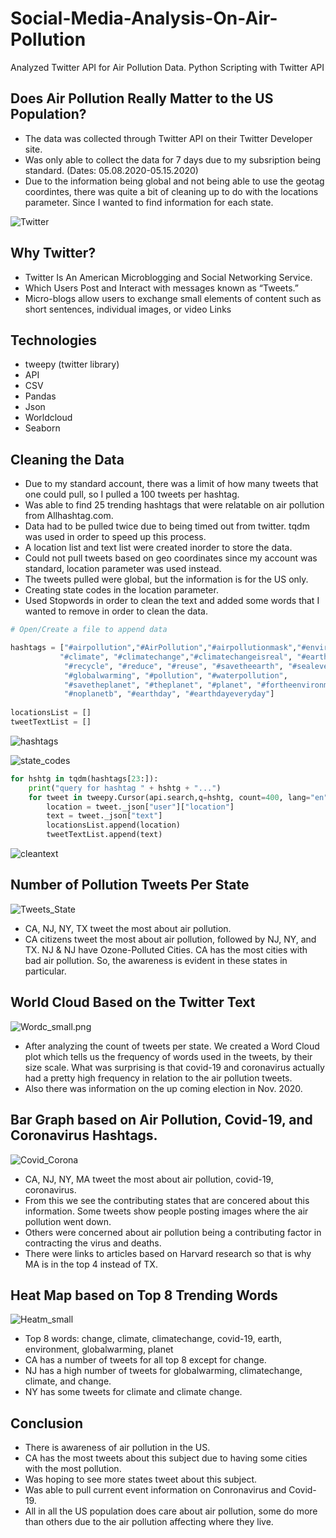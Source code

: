 # Social-Media-Analysis-On-Air-Pollution
Analyzed Twitter API for Air Pollution Data. Python Scripting with Twitter API


## Does Air Pollution Really Matter to the US Population?
* The data was collected through Twitter API on their Twitter Developer site. 
* Was only able to collect the data for 7 days due to my subsription being standard. (Dates: 05.08.2020-05.15.2020)
* Due to the information being global and not being able to use the geotag coordintes, 
  there was quite a bit of cleaning up to do with the locations parameter. Since I wanted
  to find information for each state. 

![Twitter](images/Twitter.png)
## Why Twitter?
* Twitter Is An American Microblogging and Social Networking Service.
* Which Users Post and Interact with messages known as “Tweets.”
* Micro-blogs allow users to exchange small elements of content such as short sentences, individual images, or video Links

## Technologies
* tweepy (twitter library)
* API
* CSV
* Pandas
* Json
* Worldcloud
* Seaborn 

## Cleaning the Data
* Due to my standard account, there was a limit of how many tweets that one could pull, so I pulled a 100 tweets per hashtag. 
* Was able to find 25 trending hashtags that were relatable on air pollution from Allhashtag.com. 
* Data had to be pulled twice due to being timed out from twitter. tqdm was used in order to speed up this process.
* A location list and text list were created inorder to store the data.
* Could not pull tweets based on geo coordinates since my account was standard, location parameter was used instead.
* The tweets pulled were global, but the information is for the US only. 
* Creating state codes in the location parameter. 
* Used Stopwords in order to clean the text and added some words that I wanted to remove in order to clean the data.
```python
# Open/Create a file to append data

hashtags = ["#airpollution","#AirPollution","#airpollutionmask","#environment" ,
           "#climate", "#climatechange","#climatechangeisreal", "#earth", "#theearth", "#theenviroment",
            "#recycle", "#reduce", "#reuse", "#savetheearth", "#sealevels",
            "#globalwarming", "#pollution", "#waterpollution",
            "#savetheplanet", "#theplanet", "#planet", "#fortheenvironment",
            "#noplanetb", "#earthday", "#earthdayeveryday"]
            
locationsList = []
tweetTextList = []
```

![hashtags](images/hashtags.png)

![state_codes](images/state_codes.png)
```python
for hshtg in tqdm(hashtags[23:]):
    print("query for hashtag " + hshtg + "...")
    for tweet in tweepy.Cursor(api.search,q=hshtg, count=400, lang="en", since="2020-05-08", wait_on_rate_limit=True).items(1000):
        location = tweet._json["user"]["location"]
        text = tweet._json["text"]
        locationsList.append(location)
        tweetTextList.append(text)
```

![cleantext](images/cleantext.png)



## Number of Pollution Tweets Per State
![Tweets_State](images/Tweets_State.png)

* CA, NJ, NY, TX tweet the most about air pollution.
* CA citizens tweet the most about air pollution, followed by NJ, NY, and TX. NJ & NJ have Ozone-Polluted Cities. CA has the       most cities with bad air pollution. So, the awareness is evident in these states in particular. 



## World Cloud Based on the Twitter Text
![Wordc_small.png](images/Wordc_small.png)


* After analyzing the count of tweets per state. We created a Word Cloud plot which tells us the frequency of words used in the tweets, by their size scale. What was surprising is that covid-19 and coronavirus actually had a pretty high frequency in relation to the air pollution tweets.
* Also there was information on the up coming election in Nov. 2020.


## Bar Graph based on Air Pollution, Covid-19, and Coronavirus Hashtags.  
![Covid_Corona](images/Covid_Corona.png)

* CA, NJ, NY, MA tweet the most about air pollution, covid-19, coronavirus.
* From this we see the contributing states that are concered about this information.  Some tweets show people posting images       where the air pollution went down.
* Others were concerned about air pollution being a contributing factor in contracting the virus and deaths.
* There were links to articles based on Harvard research so that is why MA is in the top 4 instead of TX. 

## Heat Map based on Top 8 Trending Words 
![Heatm_small](images/Heatm_small.png)

* Top 8 words: change, climate, climatechange, covid-19, earth, environment,  globalwarming, planet
* CA has a number of tweets for all top 8 except for change.
* NJ has a high number of tweets for globalwarming, climatechange, climate, and change.
* NY has some tweets for climate and climate change.

## Conclusion
* There is awareness of air pollution in the US.  
* CA has the most tweets about this subject due to having some cities with the most pollution. 
* Was hoping to see more states tweet about this subject.
* Was able to pull current event information on Conronavirus and Covid-19. 
* All in all the US population does care about air pollution, some do more than others due to the air pollution affecting where they live. 

